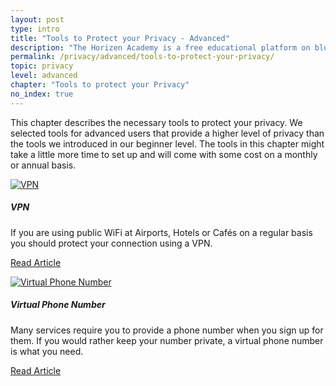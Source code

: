 ```yaml
---
layout: post
type: intro
title: "Tools to Protect your Privacy - Advanced"
description: "The Horizen Academy is a free educational platform on blockchain technology, cryptocurrency, and privacy. In this chapter, we show you the tools needed to enhance your online privacy at an advanced level."
permalink: /privacy/advanced/tools-to-protect-your-privacy/
topic: privacy
level: advanced
chapter: "Tools to protect your Privacy"
no_index: true
---
```


This chapter describes the necessary tools to protect your privacy. We selected tools for advanced users that provide a higher level of privacy than the tools we introduced in our beginner level. The tools in this chapter might take a little more time to set up and will come with some cost on a monthly or annual basis.

<div class="row mt-5">
    <div class="col-md-3">
        <a href="{{ site.baseurl }}{% post_url /privacy/advanced/2024-04-02-vpn %}">
            <img src="/assets/post_files/privacy/advanced/tools-to-protect-your-privacy/vpn.svg" alt="VPN" />
        </a>
    </div>
    <div class="col-md-9">
        <h5 class="intro-article-title">VPN</h5>
        <p class="mb-1">
            If you are using public WiFi at Airports, Hotels or Cafés on a regular basis you should protect your connection using a VPN.
        </p>
        <p class="mb-0">
            <a class="font-weight-bold" href="{{ site.baseurl }}{% post_url /privacy/advanced/2024-04-02-vpn %}">Read Article</a>
        </p>
    </div>
</div>

<div class="row mt-5">
    <div class="col-md-3">
        <a href="{{ site.baseurl }}{% post_url /privacy/advanced/2024-04-04-virtual-phone-number %}">
            <img src="/assets/post_files/privacy/advanced/tools-to-protect-your-privacy/vitual_phone_number.svg" alt="Virtual Phone Number" />
        </a>
    </div>
    <div class="col-md-9">
        <h5 class="intro-article-title">Virtual Phone Number</h5>
        <p class="mb-1">
            Many services require you to provide a phone number when you sign up for them. If you would rather keep your number private, a virtual phone number is what you need.
        </p>
        <p class="mb-0">
            <a class="font-weight-bold" href="{{ site.baseurl }}{% post_url /privacy/advanced/2024-04-04-virtual-phone-number %}">Read Article</a>
        </p>
    </div>
</div>
